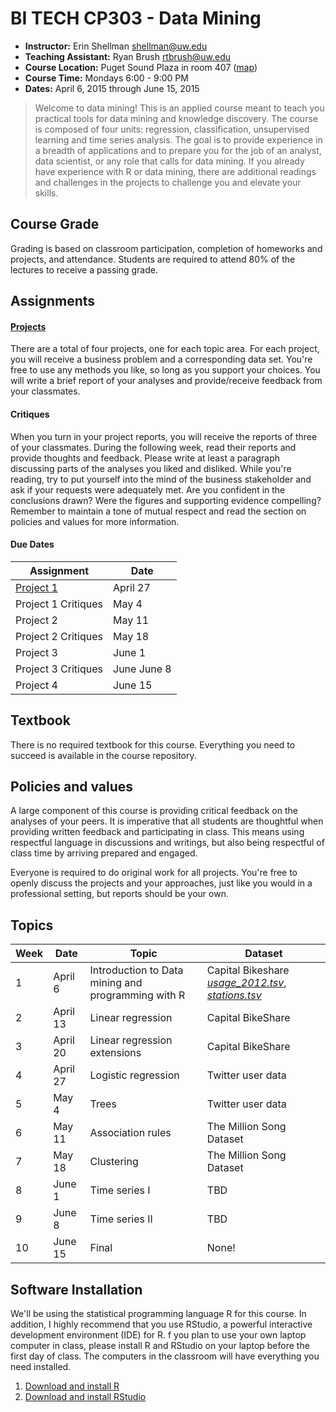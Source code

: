 BI TECH CP303 - Data Mining
===========================

* **Instructor:** Erin Shellman <shellman@uw.edu>  
* **Teaching Assistant:** Ryan Brush <rtbrush@uw.edu>
* **Course Location:** Puget Sound Plaza in room 407 ([map](http://www.pce.uw.edu/maps.aspx?id=88&terms))
* **Course Time:** Mondays 6:00 - 9:00 PM
* **Dates:** April 6, 2015 through June 15, 2015

> Welcome to data mining! This is an applied course meant to teach you practical tools for data mining and knowledge discovery. The course is composed of four units: regression, classification, unsupervised learning and time series analysis. The goal is to provide experience in a breadth of applications and to prepare you for the job of an analyst, data scientist, or any role that calls for data mining. If you already have experience with R or data mining, there are additional readings and challenges in the projects to challenge you and elevate your skills.

## Course Grade

Grading is based on classroom participation, completion of homeworks and projects, and attendance. Students are required to attend 80% of the lectures to receive a passing grade.

## Assignments

#### [Projects](https://github.com/erinshellman/BI-TECH-CP303/tree/master/projects)

There are a total of four projects, one for each topic area. For each project, you will receive a business problem and a corresponding data set. You're free to use any methods you like, so long as you support your choices. You will write a brief report of your analyses and provide/receive feedback from your classmates.

#### Critiques

When you turn in your project reports, you will receive the reports of three of your classmates. During the following week, read their reports and provide thoughts and feedback. Please write at least a paragraph discussing parts of the analyses you liked and disliked.  While you're reading, try to put yourself into the mind of the business stakeholder and ask if your requests were adequately met. Are you confident in the conclusions drawn? Were the figures and supporting evidence compelling? Remember to maintain a tone of mutual respect and read the section on policies and values for more information. 

#### Due Dates

| Assignment |   Date   |
|-----------|----------|
| [Project 1](https://github.com/erinshellman/BI-TECH-CP303/blob/master/projects/project%201/problem_statement_project_1.md) | April 27 | 
| Project 1 Critiques | May 4 | 
| Project 2 | May 11   | 
| Project 2 Critiques | May 18 | 
| Project 3 | June 1   | 
| Project 3 Critiques | June June 8 | 
| Project 4 | June 15  |

## Textbook

There is no required textbook for this course. Everything you need to succeed is available in the course repository.

## Policies and values

A large component of this course is providing critical feedback on the analyses of your peers. It is imperative that all students are thoughtful when providing written feedback and participating in class. This means using respectful language in discussions and writings, but also being respectful of class time by arriving prepared and engaged.

Everyone is required to do original work for all projects. You're free to openly discuss the projects and your approaches, just like you would in a professional setting, but reports should be your own.

## Topics 

Week | Date | Topic | Dataset
-------------- | ------------ | ------------- | -------------
1 | April 6 | Introduction to Data mining and programming with R | Capital Bikeshare [*usage_2012.tsv*](https://s3-us-west-2.amazonaws.com/bi-tech-cp303/project+1/capital-bike-share/usage_2012.tsv), [*stations.tsv*](https://s3-us-west-2.amazonaws.com/bi-tech-cp303/project+1/capital-bike-share/stations.tsv)
2 | April 13 | Linear regression | Capital BikeShare 
3 | April 20 | Linear regression extensions | Capital BikeShare 
4 | April 27 | Logistic regression | Twitter user data 
5 | May 4 | Trees | Twitter user data 
6 | May 11 | Association rules | The Million Song Dataset
7 | May 18 | Clustering | The Million Song Dataset 
8 | June 1 | Time series I | TBD 
9 | June 8 | Time series II | TBD
10 | June 15 | Final | None! 

## Software Installation

We'll be using the statistical programming language R for this course. In addition, I highly recommend that you use RStudio, a powerful interactive development environment (IDE) for R. f you plan to use your own laptop computer in class, please install R and RStudio on your laptop before the first day of class. The computers in the classroom will have everything you need installed.

1. [Download and install R](http://cran.cnr.berkeley.edu/)
2. [Download and install RStudio](http://www.rstudio.com/products/rstudio/download/)
